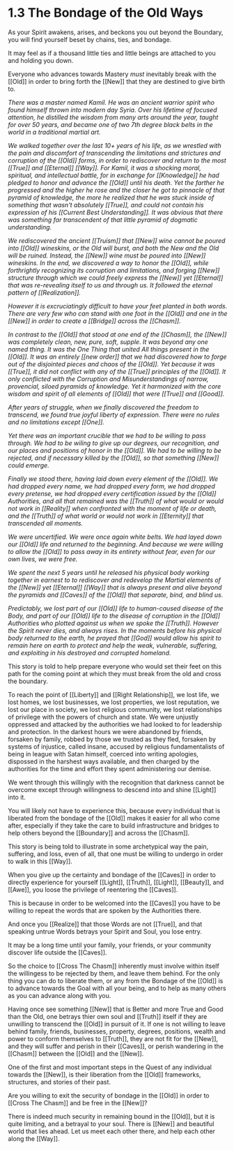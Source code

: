 # 1.3 The Bondage of the Old Ways
As your Spirit awakens, arises, and beckons you out beyond the Boundary, you will find yourself beset by chains, ties, and bondage. 

It may feel as if a thousand little ties and little beings are attached to you and holding you down. 

Everyone who advances towards Mastery _must_ inevitably break with the [[Old]] in order to bring forth the [[New]] that they are destined to give birth to. 

_There was a master named Kamil. He was an ancient warrior spirit who found himself thrown into modern day Syria. Over his lifetime of focused attention, he distilled the wisdom from many arts around the year, taught for over 50 years, and became one of two 7th degree black belts in the world in a traditional martial art._ 

_We walked together over the last 10+ years of his life, as we wrestled with the pain and discomfort of transcending the limitations and strictures and corruption of the [[Old]] forms, in order to rediscover and return to the most [[True]] and [[Eternal]] [[Way]]. For Kamil, it was a shocking moral, spiritual, and intellectual battle, for in exchange for [[Knowledge]] he had pledged to honor and advance the [[Old]] until his death. Yet the farther he progressed and the higher he rose and the closer he got to pinnacle of that pyramid of knowledge, the more he realized that he was stuck inside of something that wasn't absolutely [[True]], and could not contain his expression of his [[Current Best Understanding]]. It was obvious that there was something far transcendent of that little pyramid of dogmatic understanding._

_We rediscovered the ancient [[Truism]] that [[New]] wine cannot be poured into [[Old]] wineskins, or the Old will burst, and both the New and the Old will be ruined. Instead, the [[New]] wine must be poured into [[New]] wineskins. In the end, we discovered a way to honor the [[Old]], while forthrightly recognizing its corruption and limitations, and forging [[New]] structure through which we could freely express the [[New]] yet [[Eternal]] that was re-revealing itself to us and through us. It followed the eternal pattern of [[Realization]]._

_However it is excruciatingly difficult to have your feet planted in both words. There are very few who can stand with one foot in the [[Old]] and one in the [[New]] in order to create a [[Bridge]] across the [[Chasm]]._

_In contrast to the [[Old]] that stood at one end of the [[Chasm]], the [[New]] was completely clean, new, pure, soft, supple. It was beyond any one named thing. It was the One Thing that united All things present in the [[Old]]. It was an entirely [[new order]] that we had discovered how to forge out of the disjointed pieces and chaos of the [[Old]]. Yet because it was [[True]], it did not conflict with any of the [[True]] principles of the [[Old]]. It only conflicted with the Corruption and Misunderstandings of narrow, provencial, siloed pyramids of knowledge. Yet it harmonized with the core wisdom and spirit of all elements of [[Old]] that were [[True]] and [[Good]]._

_After years of struggle, when we finally discovered the freedom to transcend, we found true joyful liberty of expression. There were no rules and no limitations except [[One]]._

_Yet there was an important crucible that we had to be willing to pass through. We had to be wiling to give up our degrees, our recognition, and our places and positions of honor in the [[Old]]. We had to be willing to be rejected, and if necessary killed by the [[Old]], so that something [[New]] could emerge._

_Finally we stood there, having laid down every element of the [[Old]]. We had dropped every name, we had dropped every form, we had dropped every pretense, we had dropped every certification issued by the [[Old]] Authorities, and all that remained was the [[Truth]] of what would or would not work in [[Reality]] when confronted with the moment of life or death, and the [[Truth]] of what world or would not work in [[Eternity]] that transcended all moments._

_We were uncertified. We were once again white belts. We had layed down our [[Old]] life and returned to the beginning. And because we were willing to allow the [[Old]] to pass away in its entirety without fear, even for our own lives, we were free._

_We spent the next 5 years until he released his physical body working together in earnest to to rediscover and redevelop the Martial elements of the [[New]] yet [[Eternal]] [[Way]] that is always present and alive beyond the pyramids and [[Caves]] of the [[Old]] that separate, bind, and blind us._

_Predictably, we lost part of our [[Old]] life to human-caused disease of the Body, and part of our [[Old]] life to the disease of corruption in the [[Old]] Authorities who plotted against us when we spoke the [[Truth]]. However the Spirit never dies, and always rises. In the moments before his physical body returned to the earth, he prayed that [[God]] would allow his spirit to remain here on earth to protect and help the weak, vulnerable, suffering, and exploiting in his destroyed and corrupted homeland._

This story is told to help prepare everyone who would set their feet on this path for the coming point at which they must break from the old and cross the boundary. 

To reach the point of [[Liberty]] and [[Right Relationship]], we lost life, we lost homes, we lost businesses, we lost properties, we lost reputation, we lost our place in society, we lost religious community, we lost relationships of privilege with the powers of church and state. We were unjustly oppressed and attacked by the authorities we had looked to for leadership and protection. In the darkest hours we were abandoned by friends, forsaken by family, robbed by those we trusted as they fled, forsaken by systems of injustice, called insane, accused by religious fundamentalists of being in league with Satan himself, coerced into writing apologies, dispossed in the harshest ways available, and then charged by the authorities for the time and effort they spent administering our demise. 

We went through this willingly with the recognition that darkness cannot be overcome except through willingness to descend into and shine [[Light]] into it. 

You will likely not have to experience this, because every individual that is liberated from the bondage of the [[Old]] makes it easier for all who come after, especially if they take the care to build infrastructure and bridges to help others beyond the [[Boundary]] and across the [[Chasm]]. 

This story is being told to illustrate in some archetypical way the pain, suffering, and loss, even of all, that one must be willing to undergo in order to walk in this [[Way]]. 

When you give up the certainty and bondage of the [[Caves]] in order to directly experience for yourself [[Light]], [[Truth]], [[Light]], [[Beauty]], and [[Awe]], you loose the privilege of reentering the [[Caves]]. 

This is because in order to be welcomed into the [[Caves]] you have to be willing to repeat the words that are spoken by the Authorities there. 

And once you [[Realize]] that those Words are not [[True]], and that speaking untrue Words betrays your Spirit and Soul, you lose entry. 

It may be a long time until your family, your friends, or your community discover life outside the [[Caves]]. 

So the choice to [[Cross The Chasm]] inherently must involve within itself the willingess to be rejected by them, and leave them behind. For the only thing you can do to liberate them, or any from the Bondage of the [[Old]] is to advance towards the Goal with all your being, and to help as many others as you can advance along with you. 

Having once see something [[New]] that is Better and more True and Good than the Old, one betrays thier own soul and [[Truth]] itself if they are unwilling to transcend the [[Old]] in pursuit of it. If one is not willing to leave behind family, friends, businesses, property, degrees, positions, wealth and power to conform themselves to [[Truth]], they are not fit for the [[New]], and they will suffer and perish in their [[Caves]], or perish wandering in the [[Chasm]] between the [[Old]] and the [[New]].  

One of the first and most important steps in the Quest of any individual towards the [[New]], is their liberation from the [[Old]] frameworks, structures, and stories of their past.  

Are you willing to exit the security of bondage in the [[Old]] in order to [[Cross The Chasm]] and be free in the [[New]]? 

There is indeed much security in remaining bound in the [[Old]], but it is quite limiting, and a betrayal to your soul. There is [[New]] and beautiful world that lies ahead. Let us meet each other there, and help each other along the [[Way]].  


